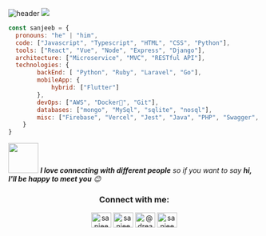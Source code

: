 ![header](https://capsule-render.vercel.app/api?type=waving&color=auto&height=200&section=header&text=Hi,%20I'm%20Sanjeeb%20Lama&fontSize=30&animation=twinkling&fontAlignY=30&desc=Software%20Engineer%20|%20Aspiring%20Entrepreneur%20&descAlignY=51&descAlign=50)
![](https://komarev.com/ghpvc/?username=SanjeebLama&style=flat-square&label=PROFILE+VIEWS)

```javascript
const sanjeeb = {
  pronouns: "he" | "him",
  code: ["Javascript", "Typescript", "HTML", "CSS", "Python"],
  tools: ["React", "Vue", "Node", "Express", "Django"],
  architecture: ["Microservice", "MVC", "RESTful API"],
  technologies: {
        backEnd: [ "Python", "Ruby", "Laravel", "Go"],
        mobileApp: {
            hybrid: ["Flutter"]
        },
        devOps: ["AWS", "Docker🐳", "Git"],
        databases: ["mongo", "MySql", "sqlite", "nosql"],
        misc: ["Firebase", "Vercel", "Jest", "Java", "PHP", "Swagger", "Quasar", "SCSS", "Cypress"]
    }
}
```
<!-- <p align="center">
  <img align="left" src ="https://github-readme-stats.vercel.app/api/pin/?username=sanjeeblama&repo=vuejs">
  <img align="right" src ="https://github-readme-stats.vercel.app/api/pin/?username=sanjeeblama&repo=vuejs">
</p> 

<p align="center">&nbsp;<img align="left" src="https://github-readme-stats.vercel.app/api?username=sanjeeblama&show_icons=true&locale=en" alt="sanjeeblama" /></p>

<p><img align="center" src="https://github-readme-stats.vercel.app/api/top-langs?username=sanjeeblama&show_icons=true&locale=en&layout=compact" alt="sanjeeblama" /></p>
-->

<img src="https://media.giphy.com/media/LnQjpWaON8nhr21vNW/giphy.gif" width="60"> <em><b>I love connecting with different people</b> so if you want to say <b>hi, I'll be happy to meet you</b> 😊</em>
<h3 align="center">Connect with me:</h3>
<p align="center">
      <a href="https://linkedin.com/in/sanjeeblama" target="blank"><img align="center" src="https://cdn.jsdelivr.net/npm/simple-icons@3.0.1/icons/linkedin.svg" alt="sanjeeblama" height="30" width="40" /></a>
      <a href="https://fb.com/sanjeeblamaprofile" target="blank"><img align="center" src="https://cdn.jsdelivr.net/npm/simple-icons@3.0.1/icons/facebook.svg" alt="sanjeeblamaprofile" height="30" width="40" /></a>
      <a href="https://medium.com/@dreamer.warrior" target="blank"><img align="center" src="https://cdn.jsdelivr.net/npm/simple-icons@3.0.1/icons/medium.svg" alt="@dreamer.warrior" height="30" width="40" /></a>
      <a href="https://www.hackerrank.com/sanjeeb_lama004" target="blank"><img align="center" src="https://cdn.jsdelivr.net/npm/simple-icons@3.0.1/icons/hackerrank.svg" alt="sanjeeb_lama004" height="30" width="40" /></a>
</p>
<br/>
